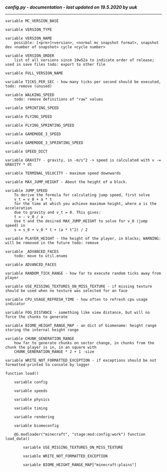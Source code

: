 ***config.py - documentation - last updated on 19.5.2020 by uuk***
___

    variable MC_VERSION_BASE

    variable VERSION_TYPE

    variable VERSION_NAME
        possible: [<pre>]<version>, <normal mc snapshot format>, snapshot dev <number of snapshot> cycle <cycle number>

    variable VERSION_ORDER
        list of all versions since 19w52a to indicate order of release; used in save files todo: export to other file

    variable FULL_VERSION_NAME

    variable TICKS_PER_SEC - how many ticks per second should be executed, todo: remove (unused)

    variable WALKING_SPEED
        todo: remove definitions of "raw" values

    variable SPRINTING_SPEED

    variable FLYING_SPEED

    variable FLYING_SPRINTING_SPEED

    variable GAMEMODE_3_SPEED

    variable GAMEMODE_3_SPRINTING_SPEED

    variable SPEED_DICT

    variable GRAVITY - gravity, in -m/s^2 -> speed is calculated with v -= GRAVITY * dt

    variable TERMINAL_VELOCITY - maximum speed downwards

    variable MAX_JUMP_HEIGHT - About the height of a block.

    variable JUMP_SPEED
        To derive the formula for calculating jump speed, first solve
        v_t = v_0 + a * t
        for the time at which you achieve maximum height, where a is the acceleration
        due to gravity and v_t = 0. This gives:
        t = - v_0 / a
        Use t and the desired MAX_JUMP_HEIGHT to solve for v_0 (jump speed) in
        s = s_0 + v_0 * t + (a * t^2) / 2

    variable PLAYER_HEIGHT - the height of the player, in blocks; WARNING: will be removed in the future todo: remove

    variable _ADVANCED_FACES
        todo: move to util.enums

    variable ADVANCED_FACES

    variable RANDOM_TICK_RANGE - how far to execute random ticks away from player

    variable USE_MISSING_TEXTURES_ON_MISS_TEXTURE - if missing texture should be used when no texture was selected for an face

    variable CPU_USAGE_REFRESH_TIME - how often to refresh cpu usage indicator

    variable FOG_DISTANCE - something like view distance, but will no force the chunks to generate

    variable BIOME_HEIGHT_RANGE_MAP - an dict of biomename: height range storing the internal height range

    variable CHUNK_GENERATION_RANGE
        how far to generate chunks on sector change, in chunks from the chunk the player is in, in an square with
        CHUNK_GENERATION_RANGE * 2 + 1 -size

    variable WRITE_NOT_FORMATTED_EXCEPTION - if exceptions should be not formatted-printed to console by logger

    function load()

        variable config

        variable speeds

        variable physics

        variable timing

        variable rendering

        variable biomeconfig

        @G.modloader("minecraft", "stage:mod:config:work") function load_data()

            variable USE_MISSING_TEXTURES_ON_MISS_TEXTURE

            variable WRITE_NOT_FORMATTED_EXCEPTION

            variable BIOME_HEIGHT_RANGE_MAP["minecraft:plains"]